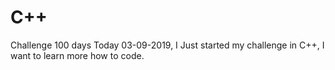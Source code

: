 # C++
Challenge 100 days
Today 03-09-2019, I Just started my challenge in C++, I want to learn more how to code.
